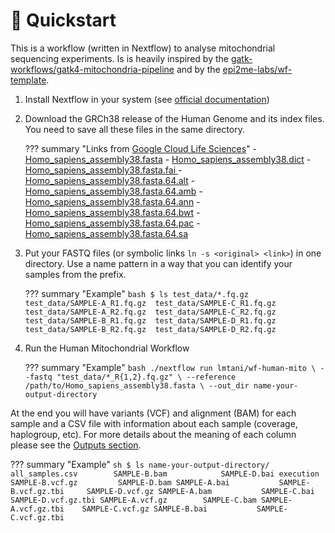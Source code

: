 # 🚀 Quickstart

This is a workflow (written in Nextflow) to analyse mitochondrial sequencing experiments. Is is heavily inspired by the [gatk-workflows/gatk4-mitochondria-pipeline](https://github.com/gatk-workflows/gatk4-mitochondria-pipeline) and by the [epi2me-labs/wf-template](https://github.com/epi2me-labs/wf-template).


1. Install Nextflow in your system (see [official documentation](https://www.nextflow.io/docs/latest/getstarted.html#installation))
2. Download the GRCh38 release of the Human Genome and its index files. You need to save all these files in the same directory.

    ??? summary "Links from [Google Cloud Life Sciences](https://cloud.google.com/life-sciences/docs/resources/public-datasets/reference-genomes)"
        - [Homo_sapiens_assembly38.fasta](https://storage.cloud.google.com/genomics-public-data/references/hg38/v0/Homo_sapiens_assembly38.fasta)
        - [Homo_sapiens_assembly38.dict](https://storage.cloud.google.com/genomics-public-data/references/hg38/v0/Homo_sapiens_assembly38.dict)
        - [Homo_sapiens_assembly38.fasta.fai ](https://storage.cloud.google.com/genomics-public-data/references/hg38/v0/Homo_sapiens_assembly38.fasta.fai)
        - [Homo_sapiens_assembly38.fasta.64.alt](https://storage.cloud.google.com/genomics-public-data/references/hg38/v0/Homo_sapiens_assembly38.fasta.64.alt)
        - [Homo_sapiens_assembly38.fasta.64.amb](https://storage.cloud.google.com/genomics-public-data/references/hg38/v0/Homo_sapiens_assembly38.fasta.64.amb)
        - [Homo_sapiens_assembly38.fasta.64.ann](https://storage.cloud.google.com/genomics-public-data/references/hg38/v0/Homo_sapiens_assembly38.fasta.64.ann)
        - [Homo_sapiens_assembly38.fasta.64.bwt](https://storage.cloud.google.com/genomics-public-data/references/hg38/v0/Homo_sapiens_assembly38.fasta.64.bwt)
        - [Homo_sapiens_assembly38.fasta.64.pac](https://storage.cloud.google.com/genomics-public-data/references/hg38/v0/Homo_sapiens_assembly38.fasta.64.pac)
        - [Homo_sapiens_assembly38.fasta.64.sa](https://storage.cloud.google.com/genomics-public-data/references/hg38/v0/Homo_sapiens_assembly38.fasta.64.sa)

3. Put your FASTQ files (or symbolic links `ln -s <original> <link>`) in one directory. Use a name pattern in a way that you can identify your samples from the prefix.

    ??? summary "Example"
        ```bash
        $ ls test_data/*.fq.gz
        test_data/SAMPLE-A_R1.fq.gz  test_data/SAMPLE-C_R1.fq.gz
        test_data/SAMPLE-A_R2.fq.gz  test_data/SAMPLE-C_R2.fq.gz
        test_data/SAMPLE-B_R1.fq.gz  test_data/SAMPLE-D_R1.fq.gz
        test_data/SAMPLE-B_R2.fq.gz  test_data/SAMPLE-D_R2.fq.gz
        ```



4. Run the Human Mitochondrial Workflow

    ??? summary "Example"
        ```bash
        ./nextflow run lmtani/wf-human-mito \
            --fastq "test_data/*_R{1,2}.fq.gz" \
            --reference /path/to/Homo_sapiens_assembly38.fasta \
            --out_dir name-your-output-directory
        ```



At the end you will have variants (VCF) and alignment (BAM) for each sample and a CSV file with information about each sample (coverage, haplogroup, etc). For more details about the meaning of each column please see the [Outputs section](#).


??? summary "Example"
    ```sh
    $ ls name-your-output-directory/
    all_samples.csv        SAMPLE-B.bam            SAMPLE-D.bai
    execution              SAMPLE-B.vcf.gz         SAMPLE-D.bam
    SAMPLE-A.bai           SAMPLE-B.vcf.gz.tbi     SAMPLE-D.vcf.gz
    SAMPLE-A.bam           SAMPLE-C.bai            SAMPLE-D.vcf.gz.tbi
    SAMPLE-A.vcf.gz        SAMPLE-C.bam
    SAMPLE-A.vcf.gz.tbi    SAMPLE-C.vcf.gz
    SAMPLE-B.bai           SAMPLE-C.vcf.gz.tbi
    ```


